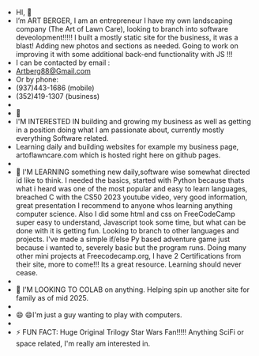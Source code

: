 -    HI,     👋
-  I’m ART BERGER, I am an entrepreneur I have my own landscaping company (The Art of Lawn Care), looking to branch into software deveolopment!!!!! I built a mostly static site for the business, it was a blast! Adding new photos and sections as needed. Going to work on improving it with some additional back-end functionality with JS !!!
-  I can be contacted by email :
-    Artberg88@Gmail.com
-  Or by phone:
-    (937)443-1686 (mobile)
-    (352)419-1307 (business)
-    
-  👀
-  I'M INTERESTED IN building and growing my business as well as getting in a position doing what I am passionate about, currently mostly everything Software related.
-  Learning daily and building websites for example my business page, artoflawncare.com which is hosted right here on github pages.
-
- 🌱 I'M LEARNING something new daily,software wise somewhat directed id like to think. I needed the basics, started with Python because thats what i heard was one of the most popular and easy to learn languages, breached C with the CS50 2023 youtube video, very good information, great presentation I recommend to anyone whos learning anything computer science. Also I did some html and css on FreeCodeCamp super easy to understand, Javascript took some time, but what can be done with it is getting fun. Looking to branch to other languages and projects. I've made a simple if/else Py based adventure game just because i wanted to, severely basic but the program runs. Doing many other mini projects at Freecodecamp.org, I have 2 Certifications from their site, more to come!!! Its a great resource. Learning should never cease.
-
- 💞️ I'M LOOKING TO COLAB on anything. Helping spin up another site for family as of mid 2025.
-
- 😄 😄I'm just a guy wanting to play with computers.
-
- ⚡ FUN FACT: Huge Original Trilogy Star Wars Fan!!!!! Anything SciFi or space related, I'm really am interested in.

<!---
ArtBerger88/ArtBerger88 is a ✨ special ✨ repository because its `README.md` (this file) appears on your GitHub profile.
You can click the Preview link to take a look at your changes.
--->
